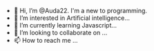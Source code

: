 - 👋 Hi, I’m @Auda22. I'm a new to programming. 
- 👀 I’m interested in Artificial intelligence...
- 🌱 I’m currently learning Javascript...
- 💞️ I’m looking to collaborate on ...
- 📫 How to reach me ...

<!---
Auda22/Auda22 is a ✨ special ✨ repository because its `README.md` (this file) appears on your GitHub profile.
You can click the Preview link to take a look at your changes.
--->
